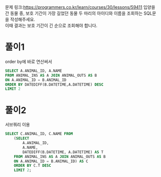 문제 링크:https://programmers.co.kr/learn/courses/30/lessons/59411 
입양을 간 동물 중, 보호 기간이 가장 길었던 동물 두 마리의 아이디와 이름을 조회하는 SQL문을 작성해주세요.  
이때 결과는 보호 기간이 긴 순으로 조회해야 합니다.
# 풀이1
order by에 바로 연산써서
```sql
SELECT A.ANIMAL_ID, A.NAME
FROM ANIMAL_INS AS A JOIN ANIMAL_OUTS AS B
ON A.ANIMAL_ID = B.ANIMAL_ID
ORDER BY DATEDIFF(B.DATETIME,A.DATETIME) DESC
LIMIT 2
```

# 풀이2
서브쿼리 이용
```sql
SELECT C.ANIMAL_ID, C.NAME FROM
    (SELECT 
        A.ANIMAL_ID,
        A.NAME,
        DATEDIFF(B.DATETIME, A.DATETIME) AS T
    FROM ANIMAL_INS AS A JOIN ANIMAL_OUTS AS B
    ON A.ANIMAL_ID = B.ANIMAL_ID) AS C
    ORDER BY C.T DESC
    LIMIT 2;
  ```
